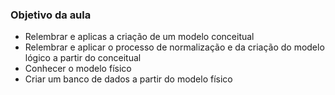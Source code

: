 ### Objetivo da aula 
- Relembrar e aplicas a criação de um modelo conceitual 
- Relembrar e aplicar o processo de normalização e da criação do modelo lógico a partir do conceitual 
- Conhecer o modelo físico 
- Criar um banco de dados a partir do modelo físico 